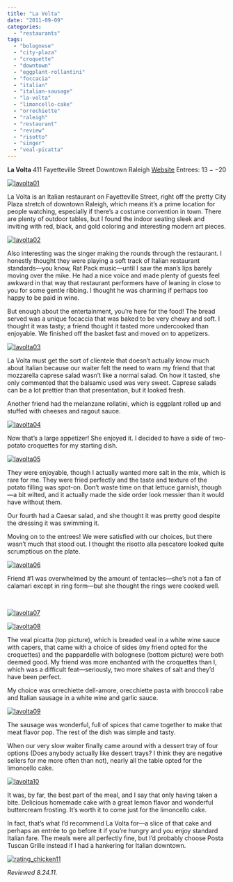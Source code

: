 ```yaml
---
title: "La Volta"
date: "2011-09-09"
categories:
  - "restaurants"
tags:
  - "bolognese"
  - "city-plaza"
  - "croquette"
  - "downtown"
  - "eggplant-rollantini"
  - "foccacia"
  - "italian"
  - "italian-sausage"
  - "la-volta"
  - "limoncello-cake"
  - "orrechiette"
  - "raleigh"
  - "restaurant"
  - "review"
  - "risotto"
  - "singer"
  - "veal-picatta"
---
```


**La Volta** 411 Fayetteville Street Downtown Raleigh [Website](http://lavoltarestaurant.com/) Entrees: $13--$20

[![](http://s3.amazonaws.com/thegourmez-wpmedia/2011/09/lavolta01.jpg "lavolta01")](http://s3.amazonaws.com/thegourmez-wpmedia/2011/09/lavolta01.jpg)

La Volta is an Italian restaurant on Fayetteville Street, right off the pretty City Plaza stretch of downtown Raleigh, which means it’s a prime location for people watching, especially if there’s a costume convention in town. There are plenty of outdoor tables, but I found the indoor seating sleek and inviting with red, black, and gold coloring and interesting modern art pieces.

[![](http://s3.amazonaws.com/thegourmez-wpmedia/2011/09/lavolta02.jpg "lavolta02")](http://s3.amazonaws.com/thegourmez-wpmedia/2011/09/lavolta02.jpg)

Also interesting was the singer making the rounds through the restaurant. I honestly thought they were playing a soft track of Italian restaurant standards—you know, Rat Pack music—until I saw the man’s lips barely moving over the mike. He had a nice voice and made plenty of guests feel awkward in that way that restaurant performers have of leaning in close to you for some gentle ribbing. I thought he was charming if perhaps too happy to be paid in wine.

But enough about the entertainment, you’re here for the food! The bread served was a unique focaccia that was baked to be very chewy and soft. I thought it was tasty; a friend thought it tasted more undercooked than enjoyable. We finished off the basket fast and moved on to appetizers.

[![](http://s3.amazonaws.com/thegourmez-wpmedia/2011/09/lavolta03.jpg "lavolta03")](http://s3.amazonaws.com/thegourmez-wpmedia/2011/09/lavolta03.jpg)

La Volta must get the sort of clientele that doesn’t actually know much about Italian because our waiter felt the need to warn my friend that that mozzarella caprese salad wasn’t like a normal salad. On how it tasted, she only commented that the balsamic used was very sweet. Caprese salads can be a lot prettier than that presentation, but it looked fresh.

Another friend had the melanzane rollatini, which is eggplant rolled up and stuffed with cheeses and ragout sauce.

[![](http://s3.amazonaws.com/thegourmez-wpmedia/2011/09/lavolta04.jpg "lavolta04")](http://s3.amazonaws.com/thegourmez-wpmedia/2011/09/lavolta04.jpg)

Now that’s a large appetizer! She enjoyed it. I decided to have a side of two-potato croquettes for my starting dish.

[![](http://s3.amazonaws.com/thegourmez-wpmedia/2011/09/lavolta05.jpg "lavolta05")](http://s3.amazonaws.com/thegourmez-wpmedia/2011/09/lavolta05.jpg)

They were enjoyable, though I actually wanted more salt in the mix, which is rare for me. They were fried perfectly and the taste and texture of the potato filling was spot-on. Don’t waste time on that lettuce garnish, though—a bit wilted, and it actually made the side order look messier than it would have without them.

Our fourth had a Caesar salad, and she thought it was pretty good despite the dressing it was swimming it.

Moving on to the entrees! We were satisfied with our choices, but there wasn’t much that stood out. I thought the risotto alla pescatore looked quite scrumptious on the plate.

[![](http://s3.amazonaws.com/thegourmez-wpmedia/2011/09/lavolta06.jpg "lavolta06")](http://s3.amazonaws.com/thegourmez-wpmedia/2011/09/lavolta06.jpg)

Friend #1 was overwhelmed by the amount of tentacles—she’s not a fan of calamari except in ring form—but she thought the rings were cooked well.

 

[![](http://s3.amazonaws.com/thegourmez-wpmedia/2011/09/lavolta07.jpg "lavolta07")](http://s3.amazonaws.com/thegourmez-wpmedia/2011/09/lavolta07.jpg)

[![](http://s3.amazonaws.com/thegourmez-wpmedia/2011/09/lavolta08.jpg "lavolta08")](http://s3.amazonaws.com/thegourmez-wpmedia/2011/09/lavolta08.jpg)

The veal picatta (top picture), which is breaded veal in a white wine sauce with capers, that came with a choice of sides (my friend opted for the croquettes) and the pappardelle with bolognese (bottom picture) were both deemed good. My friend was more enchanted with the croquettes than I, which was a difficult feat—seriously, two more shakes of salt and they’d have been perfect.

My choice was orrechiette dell-amore, orecchiette pasta with broccoli rabe and Italian sausage in a white wine and garlic sauce.

[![](http://s3.amazonaws.com/thegourmez-wpmedia/2011/09/lavolta09.jpg "lavolta09")](http://s3.amazonaws.com/thegourmez-wpmedia/2011/09/lavolta09.jpg)

The sausage was wonderful, full of spices that came together to make that meat flavor pop. The rest of the dish was simple and tasty.

When our very slow waiter finally came around with a dessert tray of four options (Does anybody actually like dessert trays? I think they are negative sellers for me more often than not), nearly all the table opted for the limoncello cake.

[![](http://s3.amazonaws.com/thegourmez-wpmedia/2011/09/lavolta10.jpg "lavolta10")](http://s3.amazonaws.com/thegourmez-wpmedia/2011/09/lavolta10.jpg)

It was, by far, the best part of the meal, and I say that only having taken a bite. Delicious homemade cake with a great lemon flavor and wonderful buttercream frosting. It’s worth it to come just for the limoncello cake.

In fact, that’s what I’d recommend La Volta for—a slice of that cake and perhaps an entrée to go before it if you’re hungry and you enjoy standard Italian fare. The meals were all perfectly fine, but I’d probably choose Posta Tuscan Grille instead if I had a hankering for Italian downtown.

[![](http://s3.amazonaws.com/thegourmez-wpmedia/2009/02/rating_chicken11.gif "rating_chicken11")](http://s3.amazonaws.com/thegourmez-wpmedia/2009/02/rating_chicken11.gif)

_Reviewed 8.24.11._
